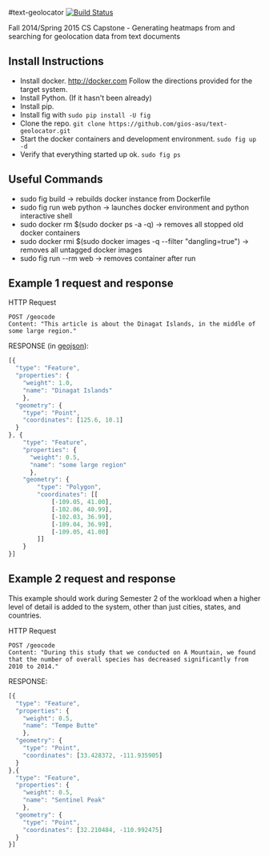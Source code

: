 #text-geolocator [![Build Status](https://travis-ci.org/gios-asu/text-geolocator.svg?branch=master)](https://travis-ci.org/gios-asu/text-geolocator)

Fall 2014/Spring 2015 CS Capstone - Generating heatmaps from and searching for geolocation data from text documents

## Install Instructions
- Install docker. http://docker.com Follow the directions provided for the target system.
- Install Python. (If it hasn't been already)
- Install pip. 
- Install fig with `sudo pip install -U fig`
- Clone the repo. `git clone https://github.com/gios-asu/text-geolocator.git`
- Start the docker containers and development environment. `sudo fig up -d`
- Verify that everything started up ok. `sudo fig ps`

## Useful Commands
- sudo fig build -> rebuilds docker instance from Dockerfile
- sudo fig run web python -> launches docker environment and python interactive shell
- sudo docker rm $(sudo docker ps -a -q) -> removes all stopped old docker containers
- sudo docker rmi $(sudo docker images -q --filter "dangling=true") -> removes all untagged docker images
- sudo fig run --rm web -> removes container after run

## Example 1 request and response

HTTP Request
```
POST /geocode
Content: "This article is about the Dinagat Islands, in the middle of some large region." 
```

RESPONSE (in [geojson](http://geojson.org/)):
```javascript
[{
  "type": "Feature",
  "properties": {
    "weight": 1.0,
    "name": "Dinagat Islands"
    },
  "geometry": {
    "type": "Point",
    "coordinates": [125.6, 10.1]
  }
}, {
    "type": "Feature",
    "properties": {
      "weight": 0.5,
      "name": "some large region"
      },
    "geometry": {
        "type": "Polygon",
        "coordinates": [[
            [-109.05, 41.00],
            [-102.06, 40.99],
            [-102.03, 36.99],
            [-109.04, 36.99],
            [-109.05, 41.00]
        ]]
    }
}]
```

## Example 2 request and response

This example should work during Semester 2 of the workload when a higher level of detail is added to the system, other than just cities, states, and countries.

HTTP Request
```
POST /geocode
Content: "During this study that we conducted on A Mountain, we found that the number of overall species has decreased significantly from 2010 to 2014." 
```

RESPONSE:
```javascript
[{
  "type": "Feature",
  "properties": {
    "weight": 0.5,
    "name": "Tempe Butte"
    },
  "geometry": {
    "type": "Point",
    "coordinates": [33.428372, -111.935905]
  }
},{
  "type": "Feature",
  "properties": {
    "weight": 0.5,
    "name": "Sentinel Peak"
    },
  "geometry": {
    "type": "Point",
    "coordinates": [32.210484, -110.992475]
  }
}]
```

## 
